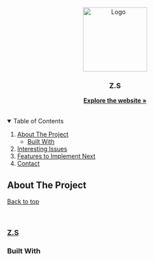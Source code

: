 <br />
<p align="center">
  <a href="https://zandes.herokuapp.com/">
    <img src="https://logos-world.net/wp-content/uploads/2021/02/Asana-Symbol.png" alt="Logo" width="150" height="150">
  </a> 

  <h3 align="center">Z.S</h3>

  <p align="center">
    <a href="https://zandes.herokuapp.com/" target="_blank"><strong>Explore the website »</strong></a>
    <br />
    <br />
  </p>
</p>



<!-- TABLE OF CONTENTS -->
<details open="open">
  <summary id="table-of-contents">Table of Contents</summary>
  <ol>
    <li>
      <a href="#about-the-project">About The Project</a>
      <ul>
        <li><a href="#built-with">Built With</a></li>
      </ul>
    </li>
    <!-- <li><a href="#usage">Usage</a></li> -->
    <li>
      <a href="#interesting-issues">Interesting Issues</a>
    </li>
    <li>
      <a href="#features-to-implement-next">Features to Implement Next</a>
    <li><a href="#contact">Contact</a></li>
    </li>
  </ol>
</details>



<!-- ABOUT THE PROJECT -->
## About The Project 
[Back to top](#table-of-contents)

<br>
 
### [Z.S](https://zandes.herokuapp.com/)

### Built With 


